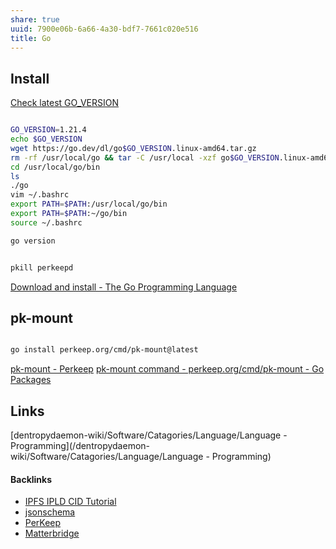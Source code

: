 ```yaml
---
share: true
uuid: 7900e06b-6a66-4a30-bdf7-7661c020e516
title: Go
---
```

## Install

[Check latest GO_VERSION](https://go.dev/doc/install)
``` bash

GO_VERSION=1.21.4
echo $GO_VERSION
wget https://go.dev/dl/go$GO_VERSION.linux-amd64.tar.gz
rm -rf /usr/local/go && tar -C /usr/local -xzf go$GO_VERSION.linux-amd64.tar.gz
cd /usr/local/go/bin
ls
./go
vim ~/.bashrc
export PATH=$PATH:/usr/local/go/bin
export PATH=$PATH:~/go/bin
source ~/.bashrc

go version


pkill perkeepd

```

[Download and install - The Go Programming Language](https://go.dev/doc/install)

## pk-mount

``` bash

go install perkeep.org/cmd/pk-mount@latest

```


[pk-mount - Perkeep](https://perkeep.org/cmd/pk-mount/)
[pk-mount command - perkeep.org/cmd/pk-mount - Go Packages](https://pkg.go.dev/perkeep.org/cmd/pk-mount)

## Links

[dentropydaemon-wiki/Software/Catagories/Language/Language - Programming](/dentropydaemon-wiki/Software/Catagories/Language/Language - Programming)

#### Backlinks

* [IPFS IPLD CID Tutorial](/100d6889-e83d-4967-bec2-7e9424d8cd24)
* [jsonschema](/ae47732c-10e8-4d3b-b365-9c3902febdfa)
* [PerKeep](/9c7ee4a4-18d0-452d-b707-cc2decd6b425)
* [Matterbridge](/1a1a3029-430e-40dc-bfb3-bae8e825cd9c)